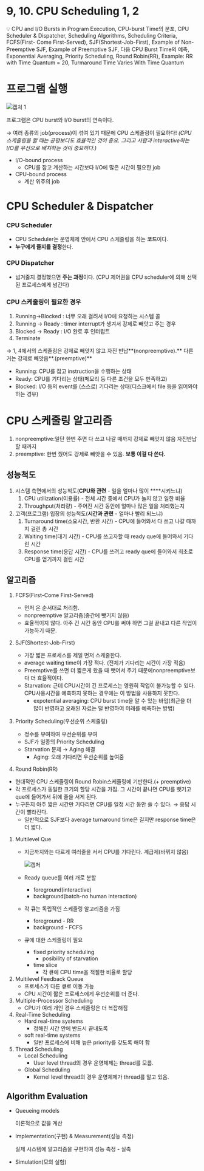 # 9, 10. CPU Scheduling 1, 2

<aside>
💡 CPU and I/O Bursts in Program Execution, CPU-burst Time의 분포, CPU Scheduler & Dispatcher, Scheduling Algorithms, Scheduling Criteria, FCFS(First- Come First-Served), SJF(Shortest-Job-First), Example of Non-Preemptive SJF, Example of Preemptive SJF, 다음 CPU Burst Time의 예측, Exponential Averaging, Priority Scheduling, Round Robin(RR), Example: RR with Time Quantum = 20, Turmaround Time Varies With Time Quantum

</aside>

# 프로그램 실행

![캡처 1](https://user-images.githubusercontent.com/101965666/162694047-256037ee-5824-42d9-a20d-c15ae55d15c6.png)

프로그램은 CPU burst와 I/O burst의 연속이다. 

→ 여러 종류의 job(process)이 섞여 있기 때문에 CPU 스케줄링이 필요하다! *(CPU 스케줄링을 할 때는 공평보다도 효율적인 것이 중요. 그리고 사람과 interactive하는 I/O를 우선으로 배치하는 것이 중요하다.)*

- I/O-bound process
    - CPU를 잡고 계산하는 시간보다 I/O에 많은 시간이 필요한 job
- CPU-bound process
    - 계산 위주의 job
    

# CPU Scheduler & Dispatcher

### CPU Scheduler

- CPU Scheduler는 운영체제 안에서 CPU 스케줄링을 하는 **코드**이다.
- **누구에게 줄지를 결정**한다.

### CPU Dispatcher

- 넘겨줄지 결정했으면 **주는 과정**이다. (CPU 제어권을 CPU scheduler에 의해 선택된 프로세스에게 넘긴다)

### CPU 스케줄링이 필요한 경우

1. Running→Blocked : 너무 오래 걸려서 I/O에 요청하는 시스템 콜
2. Running → Ready : timer interrupt가 생겨서 강제로 빼앗고 주는 경우
3. Blocked → Ready : I/O 완료 후 인터럽트
4. Terminate

→ 1, 4에서의 스케줄링은 강제로 빼앗지 않고 자진 반납**(nonpreemptive).** 다른거는 강제로 빼앗음**.(preemptive)**

- Running: CPU를 잡고 instruction을 수행하는 상태
- Ready: CPU를 기다리는 상태(메모리 등 다른 조건을 모두 만족하고)
- Blocked: I/O 등의 event를 (스스로) 기다리는 상태(디스크에서 file 등을 읽어와야 하는 경우)

# CPU 스케줄링 알고리즘

1. nonpreemptive:일단 한번 주면 다 쓰고 나갈 때까지 강제로 빼앗지 않음 자진반납할 때까지
2. preemptive:  한번 줬어도 강제로 빼앗을 수 있음. **보통 이걸 다 쓴다.** 

## 성능척도

1.  시스템 측면에서의 성능척도(**CPU와 관련** - 일을 얼마나 많이 ****시키느냐)
    1. CPU utilization(이용률) - 전체 시간 중에서 CPU가 놀지 않고 일한 비율
    2. Throughput(처리량) - 주어진 시간 동안에 얼마나 많은 일을 처리했는지
2. 고객(프로그램) 입장의 성능척도(**시간과 관련** - 얼마나 빨리 되느냐)
    1. Turnaround time(소요시간, 반환 시간) - CPU에 들어와서 다 쓰고 나갈 때까지 걸린 총 시간
    2. Waiting time(대기 시간) - CPU를 쓰고자할 때 ready que에 들어와서 기다린 시간
    3. Response time(응답 시간) - CPU를 쓰려고 ready que에 들어와서 최초로 CPU를 얻기까지 걸린 시간
    

## 알고리즘

1. FCFS(First-Come First-Served)
    - 먼저 온 순서대로 처리함.
    - nonpreemptive 알고리즘(중간에 뺏기지 않음)
    - 효율적이지 않다. 아주 긴 시간 동안 CPU를 써야 하면 그걸 끝내고 다른 작업이 가능하기 때문.
2. SJF(Shortest-Job-First)
    - 가장 짧은 프로세스를 제일 먼저 스케줄한다.
    - average waiting time이 가장 적다. (전체가 기다리는 시간이 가장 적음)
    - Preemptive를 쓰면 더 짧은게 왔을 때 뺏어서 주기 때문에nonpreemptive보다 더 효율적이다.
    - Starvation: 근데 CPU시간이 긴 프로세스는 영원히 작업이 불가능할 수 있다. CPU사용시간을 예측하지 못하는 경우에는 이 방법을 사용하지 못한다.
        - expotential averaging: CPU burst time을 알 수 있는 바업(최근을 더 많이 반영하고 오래된 자료는 덜 반영하여 미래를 예측하는 방법)
3. Priority Scheduling(우선순위 스케줄링)
    - 정수를 부여하여 우선순위를 부여
    - SJF가 일종의 Priority Scheduling
    - Starvation 문제 → Aging 해결
        - Aging: 오래 기다리면 우선순위를 높여줌

  4. Round Robin(RR)

- 현대적인 CPU 스케줄링이 Round Robin스케줄링에 기반한다.(+ preemptive)
- 각 프로세스가 동일한 크기의 할당 시간을 가짐. 그 시간이 끝나면 CPU를 뺏기고 que에 들어가서 뒤에 줄을 서게 된다.
- 누구든지 아주 짧은 시간만 기다리면 CPU를 일정 시간 동안 쓸 수 있다. → 응답 시간이 빨라진다.
    - 일반적으로 SJF보다 average turnaround time은 길지만 response time은 더 짧다.
1. Multilevel Que
    - 지금까지와는 다르게 여러줄을 서서 CPU를 기다린다. 계급제(바뀌지 않음)
        
        ![캡처](https://user-images.githubusercontent.com/101965666/162694053-1dad6f04-8ddc-49b6-8860-3c649d632b5a.png)
        
    - Ready queue를 여러 개로 분할
        - foreground(interactive)
        - background(batch-no human interaction)
    - 각 큐는 독립적인 스케줄링 알고리즘을 가짐
        - foreground - RR
        - background - FCFS
    - 큐에 대한 스케줄링이 필요
        - fixed priority scheduling
            - posibility of starvation
        - time slice
            - 각 큐에 CPU time을 적절한 비율로 할당
2. Multilevel Feedback Queue
    - 프로세스가 다른 큐로 이동 가능
    - CPU 시간이 짧은 프로세스에게 우선순위를 더 준다.
3. Multiple-Processor Scheduling
    - CPU가 여러 개인 경우 스케줄링은 더 복잡해짐
4. Real-Time Scheduling
    - Hard real-time systems
        - 정해진 시간 안에 반드시 끝내도록
    - soft real-time systems
        - 일반 프로세스에 비해 높은 priority를 갖도록 해야 함
5. Thread Scheduling
    - Local Scheduling
        - User level thread의 경우 운영체제는 thread를 모름.
    - Global Scheduling
        - Kernel level thread의 경우 운영체제가 thread를 알고 있음.

## Algorithm Evaluation

- Queueing models
    
    이론적으로 값을 계산
    
- Implementation(구현) & Measurement(성능 측정)
    
    실제 시스템에 알고리즘을 구현하여 성능 측정 - 실측
    
- Simulation(모의 실험)